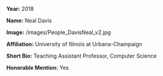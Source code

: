 **Year:** 2018

**Name:** Neal Davis

**Image:** /images/People_DavisNeal_v2.jpg

**Affiliation:** University of Illinois at Urbana-Champaign

**Short Bio:** Teaching Assistant Professor, Computer Science

**Honorable Mention:** Yes
